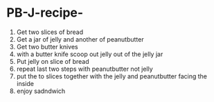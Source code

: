 # PB-J-recipe-
<html>
<body>
<ol>
  <li>Get two slices of bread</li>
  <li>Get a jar of jelly and another of peanutbutter</li>
  <li>Get two butter knives </li>
  <li>with a butter knife scoop out jelly out of the jelly jar</li>
  <li>Put jelly on slice of bread</li>
  <li>repeat last two steps with peanutbutter not jelly</li>
  <li>put the to slices together with the jelly and peanutbutter facing the inside</li>
  <li>enjoy sadndwich</li>
<ol>
</body>
</html>
